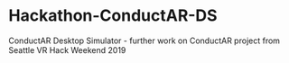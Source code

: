# Hackathon-ConductAR-DS
ConductAR Desktop Simulator - further work on ConductAR project from Seattle VR Hack Weekend 2019
